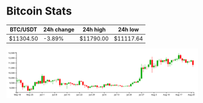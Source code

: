 # Bitcoin Stats

BTC/USDT|24h change|24h high|24h low|
|---|---|---|---|
|$11304.50|-3.89%|$11790.00|$11117.64|

<img src="./chart.svg">
